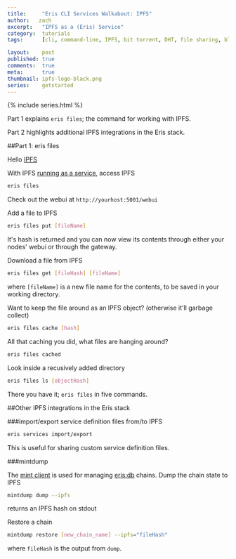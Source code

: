 ```yaml
---
title:     "Eris CLI Services Walkabout: IPFS"
author:	  zach
excerpt:   "IPFS as a (Eris) Service"
category:  tutorials
tags:      [cli, command-line, IPFS, bit torrent, DHT, file sharing, blockchaini, eris, ]

layout:    post
published: true
comments:  true
meta:      true
thumbnail: ipfs-logo-black.png
series:    getstarted
---
```


{% include series.html %}

Part 1 explains `eris files`; the command for working with IPFS.

Part 2 highlights additional IPFS integrations in the Eris stack.

##Part 1: eris files

Hello [IPFS](https://ipfs.io/)

With IPFS [running as a service](https://eng.erisindustries.com/tutorials/2015/08/05/eris-services/), access IPFS

```bash
eris files
```

Check out the webui at `http://yourhost:5001/webui`

Add a file to IPFS

```bash
eris files put [fileName]
```

It's hash is returned and you can now view its contents through either your nodes' webui or through the gateway.

Download a file from IPFS

```bash
eris files get [fileHash] [fileName]
```

where `[fileName]` is a new file name for the contents, to be saved in your working directory.

Want to keep the file around as an IPFS object? (otherwise it'll garbage collect)

```bash
eris files cache [hash]
```

All that caching you did, what files are hanging around?

```bash
eris files cached
```

Look inside a recusively added directory

```bash
eris files ls [objectHash]
```

There you have it; `eris files` in five commands.

##Other IPFS integrations in the Eris stack

###import/export service definition files from/to IPFS

```bash
eris services import/export
```

This is useful for sharing custom service definition files.

###mintdump

The [mint client](https://github.com/eris-ltd/mint-client) is used for managing [eris:db](https://erisindustries.com/components/erisdb) chains.
Dump the chain state to IPFS

```bash
mintdump dump --ipfs
```

returns an IPFS hash on stdout

Restore a chain

```bash
mintdump restore [new_chain_name] --ipfs="fileHash"
```

where `fileHash` is the output from `dump`.



